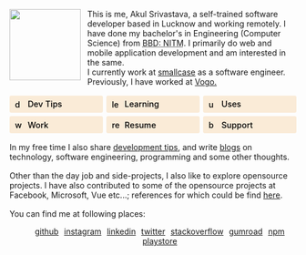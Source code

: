 <style>
.intro img{
    width: 7.8rem;
    float: left;
    margin-right:12px;
}
ul {
    display: flex;
    flex-flow: row wrap;
    align-items: center;
    justify-content: center;
    list-style: none;
    column-gap: 0.6rem;
}
.wrapper {
    display: grid;
    grid-template-columns: repeat(3, 1fr);
    gap: 0.4rem 0.4rem;
    margin-top: 1rem;
}
.box {
    background: antiquewhite;
    display: flex;
    flex-direction: row;
    align-items: center;
    padding: 0.4rem 0.6rem;
    border-radius: 0.2rem;
    font-size: 0.9rem;
    text-decoration: none;
    color: black;
    font-weight: 500;
}
.box img {
    width: 1rem;
    margin-right: 0.4rem;
}
</style>

<p class='intro'>
    <img class='akul-image' src='/images/akul/front-1.jpg' />
    This is me, Akul Srivastava, a self-trained software developer based in Lucknow and working remotely. I have done my bachelor's in Engineering (Computer Science) from <abbr title='Babu Banarasi Das: National Institute of Technology and Management, Lucknow'>BBD: NITM</abbr>. I primarily do web and mobile application development and am interested in the same.
    <br />
    I currently work at <a href='https://smallcase.com/' target='_blank'>smallcase</a> as a software engineer. Previously, I have worked at <a href='https://vogo.in/' target="_blank" >Vogo.</a>
</p>

<div class='wrapper'>
    <a class='box' href='/dev-tips'>
        <img src='/icons/code.svg' alt='dev-tips' >
        <span>Dev Tips</span>
    </a>
    <a class='box' href='/learning'>
        <img src='/icons/edit.svg' alt='learning' >
        <span>Learning</span>
    </a>
    <a class="box" href='/uses'>
        <img src='/icons/tool.svg' alt='uses' >
        <span>Uses</span>
    </a>
    <a class="box" href='/work'>
        <img src='/icons/briefcase.svg' alt='work' >
        <span>Work</span>
    </a>
    <a class="box" href='resume.pdf' target='_blank' >
        <img src='/icons/file.svg' alt='resume' >
        <span>Resume</span>
    </a>
    <a class="box" href='https://www.buymeacoffee.com/akulsr0' target='_blank' >
        <img src='/icons/coffee.svg' alt='buymeacoffee' >
        <span>Support</span>
    </a>
</div>

<p style="margin-top:1rem;">In my free time I also share <a href='/dev-tips'>development tips</a>, and write <a href='/blogs'>blogs</a> on technology, software engineering, programming and some other thoughts.</p>

<p style="margin:1rem 0;">Other than the day job and side-projects, I also like to explore opensource projects. I have also contributed to some of the opensource projects at Facebook, Microsoft, Vue etc...; references for which could be find <a href='/opensource'>here</a>.</p>

You can find me at following places:

<ul>
<li><a href="/github">github</a></li>
<li><a href="/instagram">instagram</a></li>
<li><a href="/linkedin">linkedin</a></li>
<li><a href="/twitter">twitter</a></li>
<li><a href="/stackoverflow">stackoverflow</a></li>
<li><a href="https://akulsr0.gumroad.com/" target="_blank">gumroad</a></li>
<li><a href="https://www.npmjs.com/~akulsr0" target="_blank">npm</a></li>
<li><a href="https://play.google.com/store/apps/developer?id=Akul+Srivastava" target="_blank">playstore</a></li>
</ul>
